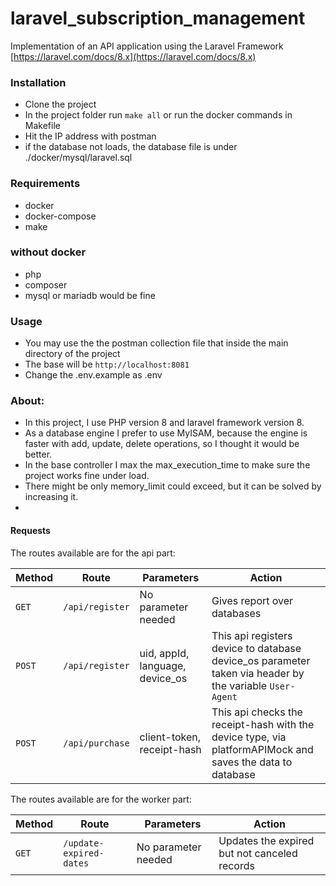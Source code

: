 # laravel_subscription_management
Implementation of an API application using the Laravel Framework [https://laravel.com/docs/8.x](https://laravel.com/docs/8.x)

### Installation
- Clone the project
- In the project folder run `make all` or run the docker commands in Makefile
- Hit the IP address with postman
- if the database not loads, the database file is under ./docker/mysql/laravel.sql

### Requirements
- docker
- docker-compose
- make

### without docker
- php
- composer
- mysql or mariadb would be fine

### Usage
- You may use the the postman collection file that inside the main directory of the project
- The base will be `http://localhost:8081`
- Change the .env.example as .env

### About:
- In this project, I use PHP version 8 and laravel framework version 8.
- As a database engine I prefer to use MyISAM, because the engine is faster with add, update, delete operations, so I thought it would be better.
- In the base controller I max the max_execution_time to make sure the project works fine under load.
- There might be only memory_limit could exceed, but it can be solved by increasing it.
- 

#### Requests
The routes available are for the api part:

| Method | Route                                                    | Parameters                                      | Action                                                   |
|--------|--------------------|-------------------------------------------------|------------------------------------------------------------------------------------------------|
| `GET`  | `/api/register`                                         | No parameter needed                              | Gives report over databases                                      |
| `POST`  | `/api/register`                                         | uid, appId, language, device_os                              | This api registers device to database device_os parameter taken via header by the variable `User-Agent`                                      |
| `POST`  | `/api/purchase`                          | client-token, receipt-hash                                      | This api checks the receipt-hash with the device type, via platformAPIMock and saves the data to database                 |


The routes available are for the worker part:

| Method | Route                                                    | Parameters                                      | Action                                                   |
|--------|--------------------|-------------------------------------------------|------------------------------------------------------------------------------------------------|
| `GET`  | `/update-expired-dates`                                         |  No parameter needed                                    | Updates the expired but not canceled records                                      |
